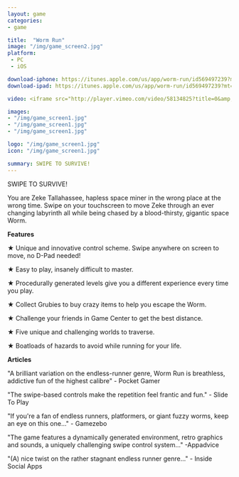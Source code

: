```yaml
---
layout: game
categories:
- game

title:  "Worm Run"
image: "/img/game_screen2.jpg"
platform:
 - PC
 - iOS

download-iphone: https://itunes.apple.com/us/app/worm-run/id569497239?mt=8
download-ipad: https://itunes.apple.com/us/app/worm-run/id569497239?mt=8

video: <iframe src="http://player.vimeo.com/video/58134825?title=0&amp;byline=0&amp;portrait=0&amp;color=ff2c4a" width="500" height="281" frameborder="0" webkitAllowFullScreen mozallowfullscreen allowFullScreen></iframe>

images:
- "/img/game_screen1.jpg"
- "/img/game_screen1.jpg"
- "/img/game_screen1.jpg"

logo: "/img/game_screen1.jpg"
icon: "/img/game_screen1.jpg"

summary: SWIPE TO SURVIVE! 
---
```


SWIPE TO SURVIVE! 

You are Zeke Tallahassee, hapless space miner in the wrong place at the wrong time. Swipe on your touchscreen to move Zeke through an ever changing labyrinth all while being chased by a blood-thirsty, gigantic space Worm. 

**Features**

★ Unique and innovative control scheme. Swipe anywhere on screen to move, no D-Pad needed! 

★ Easy to play, insanely difficult to master. 

★ Procedurally generated levels give you a different experience every time you play. 

★ Collect Grubies to buy crazy items to help you escape the Worm. 

★ Challenge your friends in Game Center to get the best distance. 

★ Five unique and challenging worlds to traverse. 

★ Boatloads of hazards to avoid while running for your life.

**Articles**

"A brilliant variation on the endless-runner genre, Worm Run is breathless, addictive fun of the highest calibre" - Pocket Gamer

"The swipe-based controls make the repetition feel frantic and fun." - Slide To Play

"If you're a fan of endless runners, platformers, or giant fuzzy worms, keep an eye on this one..." - Gamezebo

"The game features a dynamically generated environment, retro graphics and sounds, a uniquely challenging swipe control system..." -Appadvice

"(A) nice twist on the rather stagnant endless runner genre..." - Inside Social Apps

